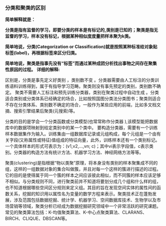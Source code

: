 ### 分类和聚类的区别

__简单解释就是：__

__分类是指有监督的学习，即要分类的样本是有标记的,类别是已知的；聚类是指无监督的学习，样本没有标记，根据某种相似度度量把样本聚为k类。__

__简单地说，分类(Categorization or Classification)就是按照某种标准给对象贴标签(label)，再根据标签来区分归类。__

__简单地说，聚类是指事先没有“标签”而通过某种成团分析找出事物之间存在聚集性原因的过程。__
__详细的解释:__


区别是，分类是事先定义好类别 ，类别数不变 。分类器需要由人工标注的分类训练语料训练得到，属于有指导学习范畴。聚类则没有事先预定的类别，类别数不确定。 聚类不需要人工标注和预先训练分类器，类别在聚类过程中自动生成 。分类适合类别或分类体系已经确定的场合，比如按照国图分类法分类图书；聚类则适合不存在分类体系、类别数不确定的场合，一般作为某些应用的前端，比如多文档文摘、搜索引擎结果后聚类(元搜索)等。

分类的目的是学会一个分类函数或分类模型(也常常称作分类器 ),该模型能把数据库中的数据项映射到给定类别中的某一个类中。 要构造分类器，需要有一个训练样本数据集作为输入。训练集由一组数据库记录或元组构成，每个元组是一个由有关字段(又称属性或特征)值组成的特征向量，此外，训练样本还有一个类别标记。一个具体样本的形式可表示为：(v1,v2,...,vn; c)；其中vi表示字段值，c表示类别。分类器的构造方法有统计方法、机器学习方法、神经网络方法等等。

聚类(clustering)是指根据“物以类聚”原理，将本身没有类别的样本聚集成不同的组，这样的一组数据对象的集合叫做簇，并且对每一个这样的簇进行描述的过程。它的目的是使得属于同一个簇的样本之间应该彼此相似，而不同簇的样本应该足够不相似。与分类规则不同，进行聚类前并不知道将要划分成几个组和什么样的组，也不知道根据哪些空间区分规则来定义组。其目的旨在发现空间实体的属性间的函数关系，挖掘的知识用以属性名为变量的数学方程来表示。聚类技术正在蓬勃发展，涉及范围包括数据挖掘、统计学、机器学习、空间数据库技术、生物学以及市场营销等领域，聚类分析已经成为数据挖掘研究领域中一个非常活跃的研究课题。常见的聚类算法包括：K-均值聚类算法、K-中心点聚类算法、CLARANS、 BIRCH、CLIQUE、DBSCAN等。

